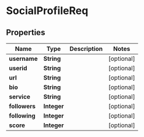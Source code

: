 

# SocialProfileReq


## Properties

| Name | Type | Description | Notes |
|------------ | ------------- | ------------- | -------------|
|**username** | **String** |  |  [optional] |
|**userid** | **String** |  |  [optional] |
|**url** | **String** |  |  [optional] |
|**bio** | **String** |  |  [optional] |
|**service** | **String** |  |  [optional] |
|**followers** | **Integer** |  |  [optional] |
|**following** | **Integer** |  |  [optional] |
|**score** | **Integer** |  |  [optional] |



